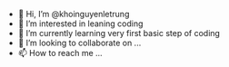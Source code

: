 - 👋 Hi, I’m @khoinguyenletrung
- 👀 I’m interested in leaning coding
- 🌱 I’m currently learning very first basic step of coding
- 💞️ I’m looking to collaborate on ...
- 📫 How to reach me ...

<!---
khoinguyenletrung/khoinguyenletrung is a ✨ special ✨ repository because its `README.md` (this file) appears on your GitHub profile.
You can click the Preview link to take a look at your changes.
--->
